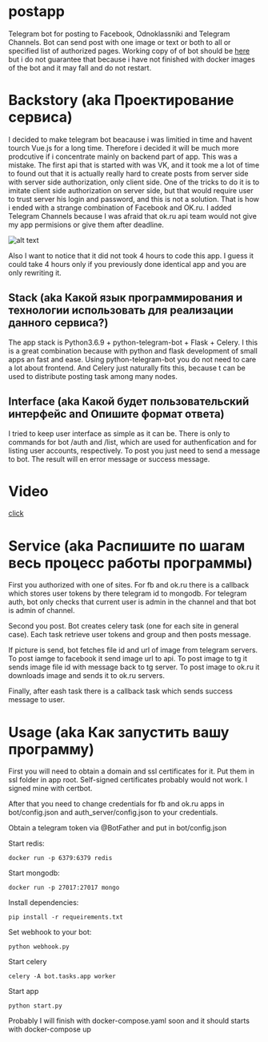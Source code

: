 # postapp
Telegram bot for posting to Facebook, Odnoklassniki and Telegram Channels. Bot can send post with one image or text or both to all or specified list of authorized pages.
Working copy of of bot should be [here](https://t.me/postapp_bot) but i do not guarantee that because i have not finished with docker images of the bot and it may fall and do not restart.


# Backstory (aka Проектирование сервиса)
I decided to make telegram bot beacause i was limitied in time and havent tourch Vue.js for a long time. 
Therefore i decided it will be much more prodcutive if i concentrate mainly on backend part of app. This was a mistake. 
The first api that is started with was VK, and it took me a lot of time to found out that it is actually really hard to 
create posts from server side with server side authorization, only client side. One of the tricks to do it is to imitate client side authorization 
on server side, but that would require user to trust server his login and password, and this is not a solution. That is how i ended
with a strange combination of Facebook and OK.ru. I added Telegram Channels because I was afraid that ok.ru api team would not give 
my app permisions or give them after deadline.

![alt text](https://wompampsupport.azureedge.net/fetchimage?siteId=7575&v=2&jpgQuality=100&width=700&url=https%3A%2F%2Fi.kym-cdn.com%2Fentries%2Ficons%2Ffacebook%2F000%2F028%2F021%2Fwork.jpg)

Also I want to notice that it did not took 4 hours to code this app. I guess it could take 4 hours only if you previously done identical app and you are only rewriting it.

## Stack (aka Какой язык программирования и технологии использовать для реализации данного сервиса?)
The app stack is Python3.6.9 + python-telegram-bot + Flask + Celery. I this is a great combination because with python and flask
development of small apps an fast and ease. Using python-telegram-bot you do not need to care a lot about frontend. And Celery just 
naturally fits this, because t can be used to distribute posting task among many nodes.

## Interface (aka Какой будет пользовательский интерфейс and Опишите формат ответа)
I tried to keep user interface as simple as it can be. There is only to commands for bot /auth and /list, which are used for 
authenfication and for listing user accounts, respectively. To post you just need to send a message to bot. The result will
en error message or success message.

# Video
[click](https://yadi.sk/d/QjncgO0coqi_5Q)

# Service (aka Распишите по шагам весь процесс работы программы)

First you authorized with one of sites. For fb and ok.ru there is a callback which stores user tokens by there telegram id to mongodb.
For telegram auth, bot only checks that current user is admin in the channel and that bot is admin of channel.

Second you post. Bot creates celery task (one for each site in general case). Each task retrieve user tokens and group and then posts message.

If picture is send, bot fetches file id and url of image from telegram servers. To post iamge to facebook it send image url to api.
To post image to tg it sends image file id with message back to tg server. To post image to ok.ru it downloads image and sends it to ok.ru servers.

Finally, after eash task there is a callback task which sends success message to user.

# Usage (aka Как запустить вашу программу)

First you will need to obtain a domain and ssl certificates for it. Put them in ssl folder in app root. Self-signed certificates probably would not work. I signed mine with certbot.

After that you need to change credentials for fb and ok.ru apps in bot/config.json and auth_server/config.json to your credentials.

Obtain a telegram token via @BotFather and put in bot/config.json

Start redis:
```
docker run -p 6379:6379 redis
```

Start mongodb:

```
docker run -p 27017:27017 mongo
```
Install dependencies:
```
pip install -r requeirements.txt
```

Set webhook to your bot:
```
python webhook.py
```

Start celery
```
celery -A bot.tasks.app worker
```

Start app
```
python start.py
```

Probably I will finish with docker-compose.yaml soon and it should starts with docker-compose up



